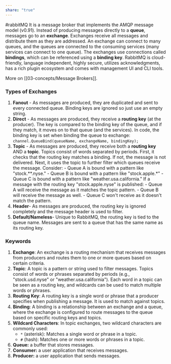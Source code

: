 ```yaml
---
share: "true"
---
```

#rabbitMQ 
It is a message broker that implements the AMQP message model (v0.91). Instead of producing messages directly to a **queue**, messages go to an **exchange**. Exchanges receive all messages and distribute them as they are addressed.
An exchange can connect to many queues, and the queues are connected to the consuming services (many services can connect to one queue). The exchanges use connections called **bindings**, which can be referenced using a **binding key**.
RabbitMQ is cloud-friendly, language independent, highly secure, utilizes acknowledgments, has a rich plugin ecosystem and comes with management UI and CLI tools.

More on [[03-concepts/Message Brokers]]. 
### Types of Exchanges
1. **Fanout** - As messages are produced, they are duplicated and sent to every connected queue. Binding keys are ignored so just use an empty string.
2. **Direct** - As messages are produced, they receive a **routing key** (at the producer). The key is compared to the binding key of the queue, and if they match, it moves on to that queue (and the services).
	In code, the binding key is set when binding the queue to exchange: 
	`channel.QueueBind(queueName, exchangeName, bindingKey);`
3. **Topic** - As messages are produced, they receive both a **routing key** AND a **topic**. Topics consist of words separated by periods. First, it checks that the routing key matches a binding. If not, the message is not delivered. Next, it uses the topic to further filter which queues receive the message.
		Consider: 
		- Queue A is bound with a pattern like "stock.\**.nyse."
		- Queue B is bound with a pattern like "stock.apple.\*"
		- Queue C is bound with a pattern like "weather.usa.california."
		If a message with the routing key "stock.apple.nyse" is published:
		- Queue A will receive the message as it matches the topic pattern.
		- Queue B will receive the message as well.
		- Queue C won't receive as it doesn't match the pattern.
4. **Header**- As messages are produced, the routing key is ignored completely and the message header is used to filter.
5. **Default/Nameless**- Unique to RabbitMQ, the routing key is tied to the queue name. Messages are sent to a queue that has the same name as its routing key.

### Keywords
1. **Exchange**: An exchange is a routing mechanism that receives messages from producers and routes them to one or more queues based on certain criteria.
2. **Topic**: A topic is a pattern or string used to filter messages. Topics consist of words or phrases separated by periods (e.g., "stock.usd.nyse" or "weather.usa.california"). Each word in a topic can be seen as a routing key, and wildcards can be used to match multiple words or phrases.
3. **Routing Key**: A routing key is a single word or phrase that a producer specifies when publishing a message. It is used to match against topics.
4. **Binding**: A binding is a relationship between an exchange and a queue, where the exchange is configured to route messages to the queue based on specific routing keys and topics.
5. **Wildcard Characters**: In topic exchanges, two wildcard characters are commonly used:
    - `*` (asterisk): Matches a single word or phrase in a topic.
    - `#` (hash): Matches one or more words or phrases in a topic.
6. **Queue:** a buffer that stores messages.
7. **Consumer:** a user application that receives messages.
8. **Producer:** a user application that sends messages.